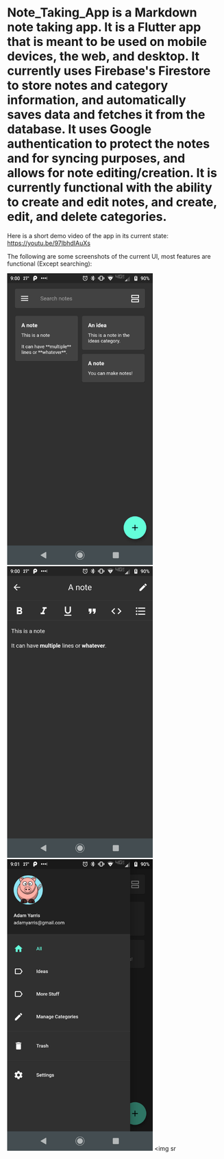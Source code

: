 # Note_Taking_App is a Markdown note taking app. It is a Flutter app that is meant to be used on mobile devices, the web, and desktop. It currently uses Firebase's Firestore to store notes and category information, and automatically saves data and fetches it from the database. It uses Google authentication to protect the notes and for syncing purposes, and allows for note editing/creation. It is currently functional with the ability to create and edit notes, and create, edit, and delete categories.

Here is a short demo video of the app in its current state: https://youtu.be/97lbhdIAuXs

The following are some screenshots of the current UI, most features are functional (Except searching):

<img src="screenshots/screen1.png" height="680px"/> <img src="screenshots/screen2.png" height="680px"/> <img src="screenshots/screen3.png" height="680px"/> <img sr